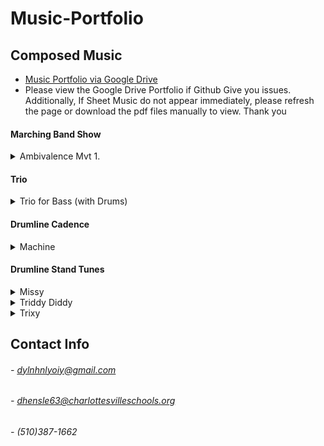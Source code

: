 # Music-Portfolio

## Composed Music

- [Music Portfolio via Google Drive](https://drive.google.com/drive/folders/1aPwaduY4NmDJOxOlSaFrSLU2P7Ho80Dv?usp=sharing)
- Please view the Google Drive Portfolio if Github Give you issues. Additionally, If Sheet Music do not appear immediately, please refresh the page or download the pdf files manually to view. Thank you

#### Marching Band Show

<details><summary>Ambivalence Mvt 1.</summary>
 
- [Sheet Music (Download for view full score)](https://github.com/DylnHnlyOIY/Music-Portfolio/blob/main/media/Ambivalence.pdf)
- [Audio File (Download to view)](https://github.com/DylnHnlyOIY/Music-Portfolio/blob/main/media/Ambivalence.mp3)

________________________________________________________________________________________________________________________________________

</details>

#### Trio

<details><summary>Trio for Bass (with Drums)</summary>
 
- [Sheet Music](https://github.com/DylnHnlyOIY/Music-Portfolio/blob/main/media/Bass%20Trio.pdf)
- [Audio File (Download to view)](https://github.com/DylnHnlyOIY/Music-Portfolio/blob/main/media/Bass%20Trio.mp3)

________________________________________________________________________________________________________________________________________

</details>

#### Drumline Cadence

<details><summary>Machine</summary>
 
- [Sheet Music](https://github.com/DylnHnlyOIY/Music-Portfolio/blob/main/media/Machine.pdf)
- [Audio File (Download to view)](https://github.com/DylnHnlyOIY/Music-Portfolio/blob/main/media/Machine.mp3)

________________________________________________________________________________________________________________________________________

</details>

#### Drumline Stand Tunes

<details><summary>Missy</summary>
 
- [Sheet Music](https://github.com/DylnHnlyOIY/Music-Portfolio/blob/main/media/Missy.pdf)
- [Audio File (Download to view)](https://github.com/DylnHnlyOIY/Music-Portfolio/blob/main/media/Missy.mp3)

________________________________________________________________________________________________________________________________________

</details>

<details><summary>Triddy Diddy</summary>
 
- [Sheet Music](https://github.com/DylnHnlyOIY/Music-Portfolio/blob/main/media/Triddy_Diddy.pdf)
- [Audio File (Download to view)](https://github.com/DylnHnlyOIY/Music-Portfolio/blob/main/media/Triddy_Diddy.mp3)

________________________________________________________________________________________________________________________________________

</details>

<details><summary>Trixy</summary>
 
- [Sheet Music](https://github.com/DylnHnlyOIY/Music-Portfolio/blob/main/media/Trixy.pdf)
- [Audio File (Download to view)](https://github.com/DylnHnlyOIY/Music-Portfolio/blob/main/media/Trixy.mp3)

________________________________________________________________________________________________________________________________________

</details>

## Contact Info
 
###### - dylnhnlyoiy@gmail.com
###### - dhensle63@charlottesvilleschools.org
###### - (510)387-1662
